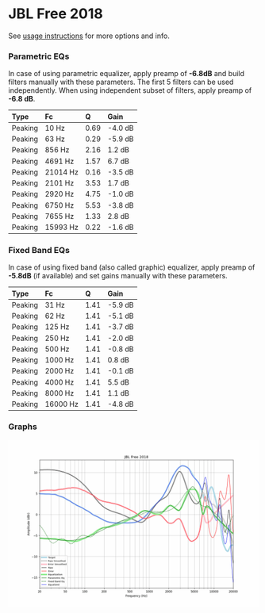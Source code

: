 # JBL Free 2018
See [usage instructions](https://github.com/jaakkopasanen/AutoEq#usage) for more options and info.

### Parametric EQs
In case of using parametric equalizer, apply preamp of **-6.8dB** and build filters manually
with these parameters. The first 5 filters can be used independently.
When using independent subset of filters, apply preamp of **-6.8 dB**.

| Type    | Fc       |    Q | Gain    |
|:--------|:---------|:-----|:--------|
| Peaking | 10 Hz    | 0.69 | -4.0 dB |
| Peaking | 63 Hz    | 0.29 | -5.9 dB |
| Peaking | 856 Hz   | 2.16 | 1.2 dB  |
| Peaking | 4691 Hz  | 1.57 | 6.7 dB  |
| Peaking | 21014 Hz | 0.16 | -3.5 dB |
| Peaking | 2101 Hz  | 3.53 | 1.7 dB  |
| Peaking | 2920 Hz  | 4.75 | -1.0 dB |
| Peaking | 6750 Hz  | 5.53 | -3.8 dB |
| Peaking | 7655 Hz  | 1.33 | 2.8 dB  |
| Peaking | 15993 Hz | 0.22 | -1.6 dB |

### Fixed Band EQs
In case of using fixed band (also called graphic) equalizer, apply preamp of **-5.8dB**
(if available) and set gains manually with these parameters.

| Type    | Fc       |    Q | Gain    |
|:--------|:---------|:-----|:--------|
| Peaking | 31 Hz    | 1.41 | -5.9 dB |
| Peaking | 62 Hz    | 1.41 | -5.1 dB |
| Peaking | 125 Hz   | 1.41 | -3.7 dB |
| Peaking | 250 Hz   | 1.41 | -2.0 dB |
| Peaking | 500 Hz   | 1.41 | -0.8 dB |
| Peaking | 1000 Hz  | 1.41 | 0.8 dB  |
| Peaking | 2000 Hz  | 1.41 | -0.1 dB |
| Peaking | 4000 Hz  | 1.41 | 5.5 dB  |
| Peaking | 8000 Hz  | 1.41 | 1.1 dB  |
| Peaking | 16000 Hz | 1.41 | -4.8 dB |

### Graphs
![](./JBL%20Free%202018.png)